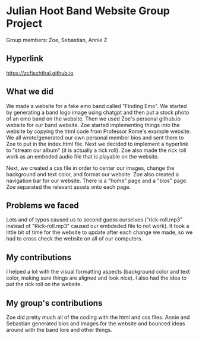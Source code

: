 # Julian Hoot Band Website Group Project
Group members: Zoe, Sebastian, Annie Z

## Hyperlink
https://zcfischthal.github.io

## What we did
We made a website for a fake emo band called "Finding Emo". We started by generating a band logo image using chatgpt
and then put a stock photo of an emo band on the website. Then we used Zoe's personal github.io website for our band website.
Zoe started implementing things into the website by copying the html code from Professor Rome's example website.
We all wrote/generated our own personal member bios and sent them to Zoe to put in the index.html file.
Next we decided to implement a hyperlink to "stream our album" (it is actually a rick roll).
Zoe also made the rick roll work as an embeded audio file that is playable on the website.

Next, we created a css file in order to center our images, change the background and text color, and format our website.
Zoe also created a navigation bar for our website. There is a "home" page and a "bios" page. Zoe separated the relevant assets onto each page.

## Problems we faced
Lots and of typos caused us to second guess ourselves ("rick-roll.mp3" instead of "Rick-roll.mp3" caused our embdeded file to not work).
It took a little bit of time for the website to update after each change we made, so we had to cross check the website on all of our computers.

## My contributions
I helped a lot with the visual formatting aspects (background color and text color, making sure things are aligned and look nice). I also had the
idea to put the rick roll on the website.

## My group's contributions
Zoe did pretty much all of the coding with the html and css files. Annie and Sebastian generated bios and images for the website and bounced
ideas around with the band lore and other things.